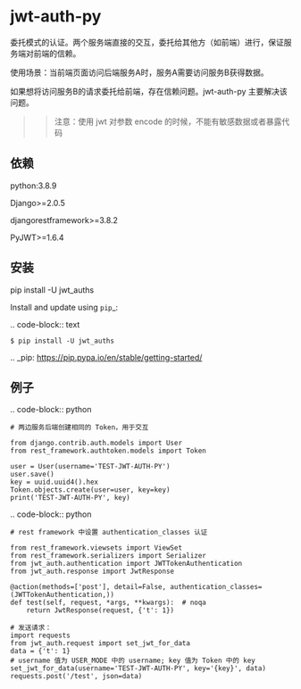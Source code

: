 jwt-auth-py
=====

委托模式的认证。两个服务端直接的交互，委托给其他方（如前端）进行，保证服务端对前端的信赖。

使用场景：当前端页面访问后端服务A时，服务A需要访问服务B获得数据。

如果想将访问服务B的请求委托给前端，存在信赖问题。jwt-auth-py 主要解决该问题。

>> 注意：使用 jwt 对参数 encode 的时候，不能有敏感数据或者暴露代码

依赖
----------

python:3.8.9

Django>=2.0.5

djangorestframework>=3.8.2

PyJWT>=1.6.4

安装
----------

pip install -U jwt_auths

Install and update using `pip`_:

.. code-block:: text

    $ pip install -U jwt_auths

.. _pip: https://pip.pypa.io/en/stable/getting-started/


例子
----------------

.. code-block:: python

    # 两边服务后端创建相同的 Token，用于交互
    
    from django.contrib.auth.models import User
    from rest_framework.authtoken.models import Token
    
    user = User(username='TEST-JWT-AUTH-PY')
    user.save()
    key = uuid.uuid4().hex
    Token.objects.create(user=user, key=key)
    print('TEST-JWT-AUTH-PY', key)
    
    
.. code-block:: python

    # rest framework 中设置 authentication_classes 认证
    
    from rest_framework.viewsets import ViewSet
    from rest_framework.serializers import Serializer
    from jwt_auth.authentication import JWTTokenAuthentication
    from jwt_auth.response import JwtResponse
    
    @action(methods=['post'], detail=False, authentication_classes=(JWTTokenAuthentication,))
    def test(self, request, *args, **kwargs):  # noqa
        return JwtResponse(request, {'t': 1})

    # 发送请求：
    import requests
    from jwt_auth.request import set_jwt_for_data
    data = {'t': 1}
    # username 值为 USER_MODE 中的 username; key 值为 Token 中的 key
    set_jwt_for_data(username='TEST-JWT-AUTH-PY', key='{key}', data)
    requests.post('/test', json=data)
